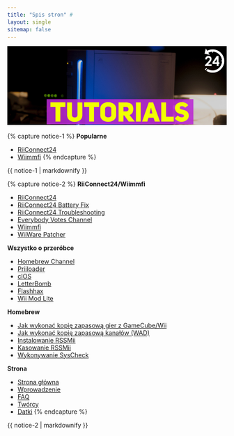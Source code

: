 ```yaml
---
title: "Spis stron" #
layout: single
sitemap: false
---
```

![WiiTutorials](/images/WiiTutorials.jpg)

{% capture notice-1 %}
**Popularne**

+ [RiiConnect24](riiconnect24)
+ [Wiimmfi](wiimmfi)
{% endcapture %}
<div class="notice--info">{{ notice-1 | markdownify }}</div>

{% capture notice-2 %}
**RiiConnect24/Wiimmfi**
+ [RiiConnect24](riiconnect24)
+ [RiiConnect24 Battery Fix](riiconnect24-batteryfix)
+ [RiiConnect24 Troubleshooting](riiconnect24-troubleshooting)
+ [Everybody Votes Channel](riiconnect24-evc)
+ [Wiimmfi](wiimmfi)
+ [WiiWare Patcher](wiiwarepatcher)

**Wszystko o przeróbce**
+ [Homebrew Channel](hbc)
+ [Priiloader](priiloader)
+ [cIOS](cios)
+ [LetterBomb](letterbomb)
+ [Flashhax](flashhax)
+ [Wii Mod Lite](wiimodlite)

**Homebrew**
+ [Jak wykonać kopię zapasową gier z GameCube/Wii](dump-games)
+ [Jak wykonać kopię zapasową kanałów (WAD)](dump-wads)
+ [Instalowanie RSSMii](rssmii)
+ [Kasowanie RSSMii](rssmii-remove)
+ [Wykonywanie SysCheck](syscheck)

**Strona**
+ [Strona główna](/)
+ [Wprowadzenie](get-started)
+ [FAQ](faq)
+ [Twórcy](credits)
+ [Datki](donations)
{% endcapture %}
<div class="notice--primary">{{ notice-2 | markdownify }}</div>
